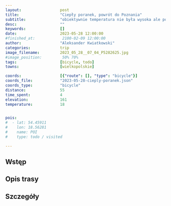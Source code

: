 ```yaml
---
layout:                 post
title:                  "Ciepły poranek, powrót do Poznania"
subtitle:               "obiektywnie temperatura nie była wysoka ale pod koniec trasy czułem, że słońce jest już męczące"
desc:                   ""
keywords:               []
date:                   2023-05-28 12:00:00
#finished_at:            2100-02-09 12:00:00
author:                 "Aleksander Kwiatkowski"
categories:             trip
image_filename:         2023_05_28__07_04_P5282625.jpg
#image_position:         50% 70%
tags:                   [bicycle, todo]
towns:                  [wielkopolskie]

coords:                 [{"route": [], "type": "bicycle"}]
coords_file:            "2023-05-28-cieply-poranek.json"
coords_type:            "bicycle"
distance:               55
time_spent:             4
elevation:              161
temperature:            18


pois:
#  - lat: 54.45911
#    lon: 18.56281
#    name: POI
#    type: todo / visited

---
```



## Wstęp

## Opis trasy

<div class="strava-embed-placeholder" data-embed-type="activity" data-embed-id="9154651341"></div><script src="https://strava-embeds.com/embed.js"></script>

## Szczegóły
